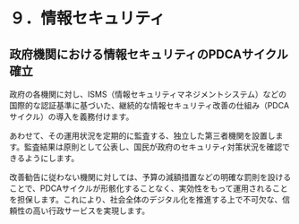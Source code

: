 # ９．情報セキュリティ

## 政府機関における情報セキュリティのPDCAサイクル確立

政府の各機関に対し、ISMS（情報セキュリティマネジメントシステム）などの国際的な認証基準に基づいた、継続的な情報セキュリティ改善の仕組み（PDCAサイクル）の導入を義務付けます。

あわせて、その運用状況を定期的に監査する、独立した第三者機関を設置します。監査結果は原則として公表し、国民が政府のセキュリティ対策状況を確認できるようにします。

改善勧告に従わない機関に対しては、予算の減額措置などの明確な罰則を設けることで、PDCAサイクルが形骸化することなく、実効性をもって運用されることを担保します。これにより、社会全体のデジタル化を推進する上で不可欠な、信頼性の高い行政サービスを実現します。